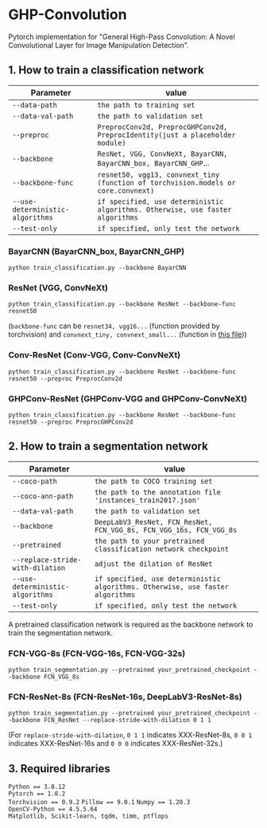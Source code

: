 # GHP-Convolution
Pytorch implementation for "General High-Pass Convolution: A Novel Convolutional Layer for Image Manipulation Detection".

## 1. How to train a classification network
| Parameter                        | value                                                                              |
| -------------------------------- | ---------------------------------------------------------------------------------- |
| `--data-path`                    | `the path to training set`                                                         |
| `--data-val-path`                | `the path to validation set`                                                       |
| `--preproc`                      | `PreprocConv2d, PreprocGHPConv2d, PreprocIdentity(just a placeholder module)`      |
| `--backbone`                     | `ResNet, VGG, ConvNeXt, BayarCNN, BayarCNN_box, BayarCNN_GHP`...                   |
| `--backbone-func`                | `resnet50, vgg13, convnext_tiny (function of torchvision.models or core.convnext)` |
| `--use-deterministic-algorithms` | `if specified, use deterministic algorithms. Otherwise, use faster algorithms`     |
| `--test-only`                    | `if specified, only test the network`                                              |
### BayarCNN (BayarCNN_box, BayarCNN_GHP)
```
python train_classification.py --backbone BayarCNN
```
### ResNet (VGG, ConvNeXt)
```
python train_classification.py --backbone ResNet --backbone-func resnet50
```
(`backbone-func` can be `resnet34, vgg16...` (function provided by torchvision) and `convnext_tiny, convnext_small...` (function in [this file](core/convnext.py)))
### Conv-ResNet (Conv-VGG, Conv-ConvNeXt)
```
python train_classification.py --backbone ResNet --backbone-func resnet50 --preproc PreprocConv2d
```
### GHPConv-ResNet (GHPConv-VGG and GHPConv-ConvNeXt)
```
python train_classification.py --backbone ResNet --backbone-func resnet50 --preproc PreprocGHPConv2d
```

## 2. How to train a segmentation network
| Parameter                        | value                                                                              |
| -------------------------------- | ---------------------------------------------------------------------------------- |
| `--coco-path`                    | `the path to COCO training set`                                                    |
| `--coco-ann-path`                | `the path to the annotation file 'instances_train2017.json'`                       |
| `--data-val-path`                | `the path to validation set`                                                       |
| `--backbone`                     | `DeepLabV3_ResNet, FCN_ResNet, FCN_VGG_8s, FCN_VGG_16s, FCN_VGG_8s`                |
| `--pretrained`                   | `the path to your pretrained classification network checkpoint`                    |
| `--replace-stride-with-dilation` | `adjust the dilation of ResNet`     |
| `--use-deterministic-algorithms` | `if specified, use deterministic algorithms. Otherwise, use faster algorithms`     |
| `--test-only`                    | `if specified, only test the network`                                              |

A pretrained classification network is required as the backbone network to train the segmentation network.
### FCN-VGG-8s (FCN-VGG-16s, FCN-VGG-32s)
```
python train_segmentation.py --pretrained your_pretrained_checkpoint --backbone FCN_VGG_8s
```
### FCN-ResNet-8s (FCN-ResNet-16s, DeepLabV3-ResNet-8s)
```
python train_segmentation.py --pretrained your_pretrained_checkpoint --backbone FCN_ResNet --replace-stride-with-dilation 0 1 1
```
(For `replace-stride-with-dilation`, `0 1 1` indicates XXX-ResNet-8s, `0 0 1` indicates XXX-ResNet-16s and `0 0 0` indicates XXX-ResNet-32s.)

## 3. Required libraries
`Python == 3.8.12`  
`Pytorch == 1.8.2`  
`Torchvision == 0.9.2`
`Pillow == 9.0.1`
`Numpy == 1.20.3`  
`OpenCV-Python == 4.5.5.64`  
`Matplotlib, Scikit-learn, tqdm, timm, ptflops`
